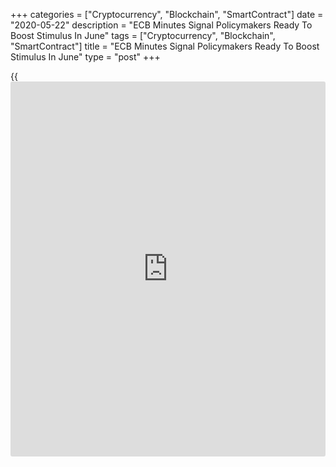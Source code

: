 +++
categories = ["Cryptocurrency", "Blockchain", "SmartContract"]
date = "2020-05-22"
description = "ECB Minutes Signal Policymakers Ready To Boost Stimulus In June"
tags = ["Cryptocurrency", "Blockchain", "SmartContract"]
title = "ECB Minutes Signal Policymakers Ready To Boost Stimulus In June"
type = "post"
+++

{{<iframe id="large-banner" src="https://www.bounty.group/#slide=12.0" width="100%" height="600" scrolling="no" style="border: 0px solid rgb(216, 221, 230); border-radius: 3px;">}}

Policymakers are ready to boost stimulus measures as early as June after
the [coronavirus][1], or Covid-19, pandemic hurt the euro area
[economy][2] severely and cast a pall over the near term outlook,
minutes of the April 29-30 [policy](https://www.fintechee.com/policy/) session signaled Friday.

"Looking ahead, and in the light of the high uncertainty surrounding the
economic and inflation outlook as shown in the scenarios prepared by ECB
staff, it was stressed that the ECB needed to stand ready to adjust its
monetary [policy](https://www.fintechee.com/policy/) stance as appropriate and also to ensure the functioning
of transmission across the euro area," the minutes, which the ECB calls
'account' revealed.  
  
The Pandemic Emergency Purchase Programme, or PEPP, worth EUR 750
billion that the ECB announced in March to support the euro area economy
was essential and limited the likelihood of a "self-reinforcing downward
spiral", the minutes said.  
  
The Governing Council "was fully prepared to increase the size of the
PEPP and adjust its composition, and potentially its other instruments,
if, in the light of information that became available before its June
meeting, it judged that the scale of the stimulus was falling short of
what was needed," the minutes said.

  
Markets may construe this stance as a strong signal that the bank is
ready to boost stimulus to support the euro area economy in its June
meeting.  
  
"Sure, they could wait until September, when hopefully the real shape of
the recovery will have materialized," ING economist Carsten Brzeski
said.  
  
"However, the fact that - at least at its current pace - the PEPP would
be pretty empty by October could quickly lead to unwarranted
speculations in financial [markets][3]."

However, the latest ruling from the German Constitutional Court that
asked ECB to explain its EUR 2.1 trillion worth government debt
purchases since 2015 has complicated the picture. Though it is expected
that the ruling will not affect the PEPP for now, it will force the ECB
to think hard before deciding on future asset purchases.  
  
"The court's ruling could actually motivate the ECB to increase the size
of the PEPP while the Eurozone is still in the middle of coping with the
pandemic and not once the worst might already be behind," Brzeski added.  
  
Latest data from Eurostat showed that the Eurozone economy shrunk at a
record pace of 3.8 percent in the first quarter and economists are
looking forward to much worse figures for the second quarter that saw a
major part of the Covid-19 impact.

The worst case scenario projected by the ECB show a 12 percent
contraction for the euro area this year and some [policy](https://www.fintechee.com/policy/)makers have
already suggested this may be realistic.  
  
The ECB Staff is set to present its latest macroeconomic projections in
the June [policy](https://www.fintechee.com/policy/) session.  
  
"As demand was considered likely to recover only gradually, a swift
V-shaped recovery could probably already be ruled out at this stage,"
the minutes said.  
  
Further, the minutes said [policy](https://www.fintechee.com/policy/)makers largely were of the view that of
the three scenarios presented, the "mild" scenario, which sees a
contraction of around 5 percent, was probably already too optimistic.

"At the same time, the comment was made that it was too early to
conclude that the "severe" scenario presented by ECB staff was the most
likely," the minutes said.  
  
ECB Chief Economist Philip Lane has said that the economy will not
return to pre-crisis level at least until 2021.  
  
In April, the bank strengthened its non-conventional stimulus measures,
but left interest rates unchanged. The next [policy](https://www.fintechee.com/policy/) announcement is
scheduled for June 4.

For comments and feedback [contact](https://www.playgroundfx.com/contact/): editorial@rtt[news](https://www.letsplayfx.com/blog/forex-news-website/).com

[Business News][4]

   1. www.rtt[news](https://www.letsplayfx.com/blog/forex-news-website/).com/list/coronavirus.aspx
   2. www.rtt[news](https://www.letsplayfx.com/blog/forex-news-website/).com/Content/EconomicNews.aspx
   3. www.rtt[news](https://www.letsplayfx.com/blog/forex-news-website/).com/Content/Markets.aspx
   4. www.rtt[news](https://www.letsplayfx.com/blog/forex-news-website/).com/Content/Business.aspx